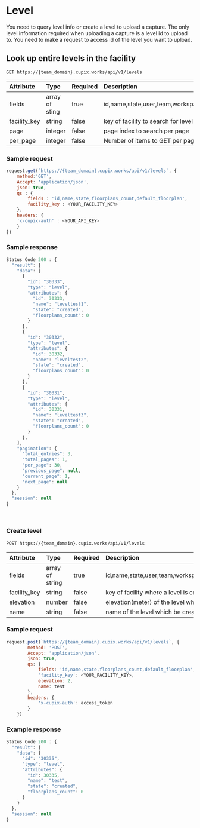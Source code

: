# Level

You need to query level info or create a level to upload a capture.
The only level information required when uploading a capture is a level id to upload to. You need to make a request to access id of the level you want to upload.

## Look up entire levels in the facility

`GET https://{team_domain}.cupix.works/api/v1/levels`

| Attribute    | Type           | Required | Description                                                                                                                      |
| :----------- | :------------- | :------- | :------------------------------------------------------------------------------------------------------------------------------- |
| fields       | array of sting | true     | id,name,state,user,team,workspace,facility,meta,created_at,updated_at,is_ground_level,elevation,ceiling_height,default_floorplan |
| facility_key | string         | false    | key of facility to search for level                                                                                              |
| page         | integer        | false    | page index to search per page                                                                                                    |
| per_page     | integer        | false    | Number of items to GET per page                                                                                                  |

### Sample request

```js
request.get(`https://{team_domain}.cupix.works/api/v1/levels`, {
    method:'GET',
    Accept: 'application/json',
    json: true,
    qs : {
        fields : 'id,name,state,floorplans_count,default_floorplan',
        facility_key : <YOUR_FACILITY_KEY>
    },
    headers: {
    'x-cupix-auth' : <YOUR_API_KEY>
    }
})
```

### Sample response

```js
Status Code 200 : {
  "result": {
    "data": [
      {
        "id": "30333",
        "type": "level",
        "attributes": {
          "id": 30333,
          "name": "leveltest1",
          "state": "created",
          "floorplans_count": 0
        }
      },
      {
        "id": "30332",
        "type": "level",
        "attributes": {
          "id": 30332,
          "name": "leveltest2",
          "state": "created",
          "floorplans_count": 0
        }
      },
      {
        "id": "30331",
        "type": "level",
        "attributes": {
          "id": 30331,
          "name": "leveltest3",
          "state": "created",
          "floorplans_count": 0
        }
      },
    ],
    "pagination": {
      "total_entries": 3,
      "total_pages": 1,
      "per_page": 30,
      "previous_page": null,
      "current_page": 1,
      "next_page": null
    }
  },
  "session": null
}
```

<br>

### Create level

`POST https://{team_domain}.cupix.works/api/v1/levels`

| Attribute    | Type            | Required | Description                                                                                                                      |
| :----------- | :-------------- | :------- | :------------------------------------------------------------------------------------------------------------------------------- |
| fields       | array of string | true     | id,name,state,user,team,workspace,facility,meta,created_at,updated_at,is_ground_level,elevation,ceiling_height,default_floorplan |
| facility_key | string          | false    | key of facility where a level is created                                                                                         |
| elevation    | number          | false    | elevation(meter) of the level which be created                                                                                   |
| name         | string          | false    | name of the level which be created                                                                                               |

### Sample request

```js
request.post(`https://{team_domain}.cupix.works/api/v1/levels`, {
        method: 'POST',
        Accept: 'application/json',
        json: true,
        qs: {
            fields: 'id,name,state,floorplans_count,default_floorplan',
            'facility_key': <YOUR_FACILITY_KEY>,
            elevation: 2,
            name: test
        },
        headers: {
            'x-cupix-auth': access_token
        }
    })
```

### Example response

```js
Status Code 200 : {
  "result": {
    "data": {
      "id": "30335",
      "type": "level",
      "attributes": {
        "id": 30335,
        "name": "test",
        "state": "created",
        "floorplans_count": 0
      }
    }
  },
  "session": null
}
```
